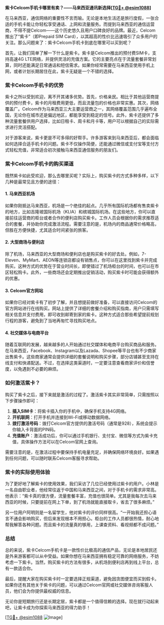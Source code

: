 **紫卡Celcom手机卡哪里有卖？——马来西亚通讯新选择[[TG💪+ @esim1088](https://t.me/s/esim1088)]**

在马来西亚，通信网络的重要性不言而喻。无论是本地生活还是旅行度假，一张合适的手机卡能让你轻松享受通话、上网和流量服务。而提到马来西亚的通信运营商，不得不提Celcom——这个历史悠久且用户口碑良好的品牌。最近，Celcom推出了“紫卡”（即Prepaid SIM Card），以其超高的性价比迅速吸引了众多用户的关注。那么问题来了：紫卡Celcom手机卡到底在哪里可以买到呢？

首先，让我们简单了解一下什么是紫卡。紫卡是Celcom推出的预付费SIM卡，支持高速4G LTE网络，并提供灵活的充值方案。它的主要亮点在于流量套餐非常划算，同时还能满足日常通话和短信需求。如果你经常需要在马来西亚使用手机上网，或者计划长期居住在此，紫卡无疑是一个不错的选择。

### 紫卡Celcom手机卡的优势

紫卡之所以受到欢迎，离不开其诸多优势。首先，价格亲民。相比于其他运营商提供的预付费卡，紫卡的月租费用更低，而且流量包的价格也非常实惠。其次，网络覆盖广。Celcom作为马来西亚三大主要运营商之一，其网络覆盖范围几乎遍布全国，无论你在城市还是偏远地区，都能享受到稳定的信号。此外，紫卡还提供了多种流量套餐供用户选择，比如日租卡、周卡和月卡等，用户可以根据自己的实际需求进行灵活搭配。

对于游客来说，紫卡更是不可多得的好帮手。许多游客来到马来西亚后，都会面临如何选择合适手机卡的问题。紫卡不仅操作简便，还能通过微信或支付宝等支付方式轻松充值，非常适合初次接触马来西亚通信服务的朋友们。

### 紫卡Celcom手机卡的购买渠道

既然紫卡如此受欢迎，那么去哪里买呢？实际上，购买紫卡的方式多种多样，以下几种是最常见且方便的途径：

#### 1. 马来西亚机场

如果你刚抵达马来西亚，机场是一个绝佳的起点。几乎所有国际机场都有售卖紫卡的地方，比如吉隆坡国际机场（KLIA）和槟城国际机场。在这些地方，你可以直接前往运营商的柜台或者合作的便利店购买紫卡。工作人员会根据你的需求推荐适合的套餐，并协助你完成激活流程。需要注意的是，机场内的商品通常价格略高，但胜在方便快捷，尤其适合时间紧张的旅客。

#### 2. 大型商场与便利店

除了机场，马来西亚的大型商场和便利店也是购买紫卡的好去处。例如，7-Eleven、MyMart、AEON等连锁店都设有销售点，你可以在这里找到紫卡并完成购买。这种方式的优势在于营业时间长，即使错过了机场柜台的时间，也可以在市区轻松购卡。此外，一些商场还会定期推出促销活动，购买紫卡时可能会获得额外的优惠。

#### 3. Celcom官方网站

如果你已经对紫卡有了初步了解，并且想提前做好准备，可以直接访问Celcom的官方网站进行在线购买。网站上提供了详细的套餐介绍和购买指南，用户只需填写相关信息并支付费用，即可收到邮寄到家的紫卡。这种方式适合那些希望提前规划行程的游客，避免到了当地再匆忙寻找购买地点。

#### 4. 社交媒体与电商平台

随着互联网的发展，越来越多的人开始通过社交媒体和电商平台购买商品和服务。在马来西亚，Facebook、Instagram以及Lazada、Shopee等平台也有不少商家出售紫卡。这些商家通常会提供详细的套餐说明和购买步骤，部分店铺甚至支持在线支付和快递配送。不过，在选择这类渠道时，一定要注意查看商家评价和信誉度，以免遇到不必要的麻烦。

### 如何激活紫卡？

购买了紫卡之后，接下来就是激活的过程了。激活紫卡其实非常简单，只需按照以下步骤操作即可：

1. **插入SIM卡**：将紫卡插入你的手机中，确保手机支持4G网络。
2. **开机联网**：打开手机并连接到Wi-Fi或移动数据网络。
3. **拨打激活号码**：拨打Celcom官方提供的激活号码（通常是928），系统会提示你输入卡背面的PIN码。
4. **充值账户**：激活成功后，你可以通过手机银行、支付宝、微信等方式为紫卡充值，具体操作方法可以在Celcom官网上查询。

需要注意的是，在激活过程中要保持手机电量充足，并确保网络环境良好。如果遇到任何问题，可以随时联系Celcom客服寻求帮助。

### 紫卡的实际使用体验

为了更好地了解紫卡的使用效果，我们采访了几位已经使用过紫卡的用户。小林是一名自由职业者，他经常往返于中国和马来西亚之间，对于手机卡的需求非常高。他表示：“紫卡真的很方便，流量套餐丰富，充值也很简单。尤其是我每次去马来西亚的时候，只要提前在网上下单，到了机场就能直接取卡，省去了很多麻烦。”

另一位用户阿明则是一名留学生，他对紫卡的评价同样很高。“一开始我还担心语言不通会影响购买，但后来发现根本不用担心。柜台的工作人员都很热情，耐心地帮我解答各种问题。而且紫卡的流量真的够用，上课查资料、看视频都不成问题。”

### 总结

总的来说，紫卡Celcom手机卡是一款性价比极高的通信产品，无论是本地居民还是外来游客都可以从中受益。如果你想在马来西亚拥有稳定可靠的网络服务，不妨考虑一下紫卡。当然，购买紫卡的方法有很多，从机场到便利店再到线上平台，总有一款适合你。

最后，提醒大家在购买紫卡时一定要选择正规渠道，避免因贪图便宜而买到假卡。如果你还有其他关于紫卡的问题，可以通过Celcom官网或社交媒体咨询客服人员，他们会为你提供最权威的信息。

无论你是短期旅行还是长期定居，紫卡都是一个值得信赖的选择。现在就行动起来吧，让紫卡成为你探索马来西亚的得力助手！

[[TG💪+ @esim1088](https://t.me/s/esim1088) ![Image](https://i.postimg.cc/4NQfJmqS/Snipaste-2025-05-13-00-14-12.png)]